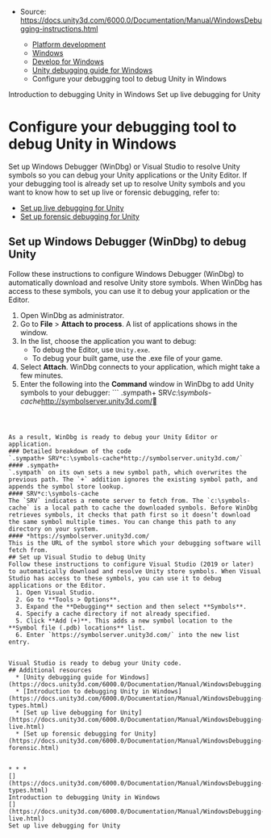 * Source: https://docs.unity3d.com/6000.0/Documentation/Manual/WindowsDebugging-instructions.html

  * [Platform development ](https://docs.unity3d.com/6000.0/Documentation/Manual/PlatformSpecific.html)
  * [Windows](https://docs.unity3d.com/6000.0/Documentation/Manual/Windows.html)
  * [Develop for Windows](https://docs.unity3d.com/6000.0/Documentation/Manual/windows-develop.html)
  * [Unity debugging guide for Windows](https://docs.unity3d.com/6000.0/Documentation/Manual/WindowsDebugging.html)
  * Configure your debugging tool to debug Unity in Windows


[](https://docs.unity3d.com/6000.0/Documentation/Manual/WindowsDebugging-types.html)
Introduction to debugging Unity in Windows 
[](https://docs.unity3d.com/6000.0/Documentation/Manual/WindowsDebugging-live.html)
Set up live debugging for Unity
# Configure your debugging tool to debug Unity in Windows
Set up Windows Debugger (WinDbg) or Visual Studio to resolve Unity symbols so you can debug your Unity applications or the Unity Editor. 
If your debugging tool is already set up to resolve Unity symbols and you want to know how to set up live or forensic debugging, refer to: 
  * [Set up live debugging for Unity](https://docs.unity3d.com/6000.0/Documentation/Manual/WindowsDebugging-live.html)
  * [Set up forensic debugging for Unity](https://docs.unity3d.com/6000.0/Documentation/Manual/WindowsDebugging-forensic.html)


## Set up Windows Debugger (WinDbg) to debug Unity
Follow these instructions to configure Windows Debugger (WinDbg) to automatically download and resolve Unity store symbols. When WinDbg has access to these symbols, you can use it to debug your application or the Editor.
  1. Open WinDbg as administrator.
  2. Go to **File** > **Attach to process**. A list of applications shows in the window.
  3. In the list, choose the application you want to debug: 
     * To debug the Editor, use `Unity.exe`.
     * To debug your built game, use the .exe file of your game.
  4. Select **Attach**. WinDbg connects to your application, which might take a few minutes. 
  5. Enter the following into the **Command** window in WinDbg to add Unity symbols to your debugger: ```
.sympath+ SRV*c:\symbols-cache*http://symbolserver.unity3d.com/
```



As a result, WinDbg is ready to debug your Unity Editor or application.
### Detailed breakdown of the code
`.sympath+ SRV*c:\symbols-cache*http://symbolserver.unity3d.com/`
#### .sympath+
`.sympath` on its own sets a new symbol path, which overwrites the previous path. The `+` addition ignores the existing symbol path, and appends the symbol store lookup.
#### SRV*c:\symbols-cache
The `SRV` indicates a remote server to fetch from. The `c:\symbols-cache` is a local path to cache the downloaded symbols. Before WinDbg retrieves symbols, it checks that path first so it doesn’t download the same symbol multiple times. You can change this path to any directory on your system. 
#### *https://symbolserver.unity3d.com/
This is the URL of the symbol store which your debugging software will fetch from.
## Set up Visual Studio to debug Unity
Follow these instructions to configure Visual Studio (2019 or later) to automatically download and resolve Unity store symbols. When Visual Studio has access to these symbols, you can use it to debug applications or the Editor.
  1. Open Visual Studio.
  2. Go to **Tools > Options**.
  3. Expand the **Debugging** section and then select **Symbols**.
  4. Specify a cache directory if not already specified.
  5. Click **Add (+)**. This adds a new symbol location to the **Symbol file (.pdb) locations** list.
  6. Enter `https://symbolserver.unity3d.com/` into the new list entry.


Visual Studio is ready to debug your Unity code. 
## Additional resources
  * [Unity debugging guide for Windows](https://docs.unity3d.com/6000.0/Documentation/Manual/WindowsDebugging.html)
  * [Introduction to debugging Unity in Windows](https://docs.unity3d.com/6000.0/Documentation/Manual/WindowsDebugging-types.html)
  * [Set up live debugging for Unity](https://docs.unity3d.com/6000.0/Documentation/Manual/WindowsDebugging-live.html)
  * [Set up forensic debugging for Unity](https://docs.unity3d.com/6000.0/Documentation/Manual/WindowsDebugging-forensic.html)


* * *
[](https://docs.unity3d.com/6000.0/Documentation/Manual/WindowsDebugging-types.html)
Introduction to debugging Unity in Windows 
[](https://docs.unity3d.com/6000.0/Documentation/Manual/WindowsDebugging-live.html)
Set up live debugging for Unity
